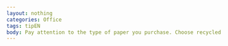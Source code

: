 ```yaml
---
layout: nothing
categories: Office
tags: tipEN
body: Pay attention to the type of paper you purchase. Choose recycled or FSC (Good Forest Stewardship and Chain of Custody)/ PEFC (Programme for the Endorsement of Forest Certification) certified paper.
---
```

